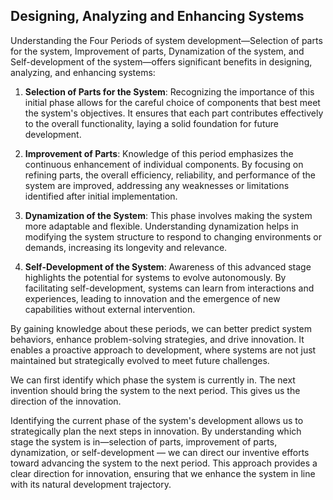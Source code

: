 ## Designing, Analyzing and Enhancing Systems

Understanding the Four Periods of system development—Selection of parts for the system, Improvement of parts, Dynamization of the system, and Self-development of the system—offers significant benefits in designing, analyzing, and enhancing systems:

1. **Selection of Parts for the System**: Recognizing the importance of this initial phase allows for the careful choice of components that best meet the system's objectives. It ensures that each part contributes effectively to the overall functionality, laying a solid foundation for future development.

2. **Improvement of Parts**: Knowledge of this period emphasizes the continuous enhancement of individual components. By focusing on refining parts, the overall efficiency, reliability, and performance of the system are improved, addressing any weaknesses or limitations identified after initial implementation.

3. **Dynamization of the System**: This phase involves making the system more adaptable and flexible. Understanding dynamization helps in modifying the system structure to respond to changing environments or demands, increasing its longevity and relevance.

4. **Self-Development of the System**: Awareness of this advanced stage highlights the potential for systems to evolve autonomously. By facilitating self-development, systems can learn from interactions and experiences, leading to innovation and the emergence of new capabilities without external intervention.

By gaining knowledge about these periods, we can better predict system behaviors, enhance problem-solving strategies, and drive innovation. It enables a proactive approach to development, where systems are not just maintained but strategically evolved to meet future challenges.

We can first identify which phase the system is currently in. The next invention should bring the system to the next period. This gives us the direction of the innovation.

Identifying the current phase of the system's development allows us to strategically plan the next steps in innovation. By understanding which stage the system is in—selection of parts, improvement of parts, dynamization, or self-development — we can direct our inventive efforts toward advancing the system to the next period. This approach provides a clear direction for innovation, ensuring that we enhance the system in line with its natural development trajectory.
